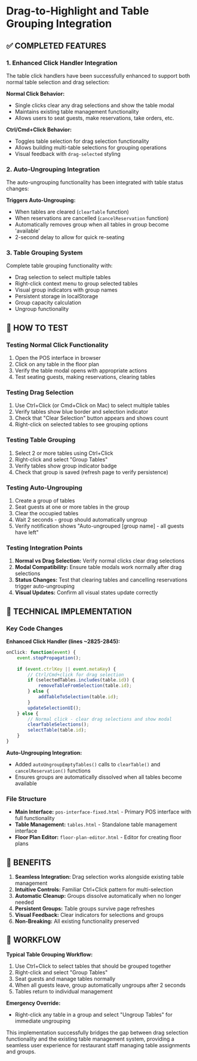 # Drag-to-Highlight and Table Grouping Integration

## ✅ COMPLETED FEATURES

### 1. Enhanced Click Handler Integration
The table click handlers have been successfully enhanced to support both normal table selection and drag selection:

**Normal Click Behavior:**
- Single clicks clear any drag selections and show the table modal
- Maintains existing table management functionality
- Allows users to seat guests, make reservations, take orders, etc.

**Ctrl/Cmd+Click Behavior:**
- Toggles table selection for drag selection functionality
- Allows building multi-table selections for grouping operations
- Visual feedback with `drag-selected` styling

### 2. Auto-Ungrouping Integration
The auto-ungrouping functionality has been integrated with table status changes:

**Triggers Auto-Ungrouping:**
- When tables are cleared (`clearTable` function)
- When reservations are cancelled (`cancelReservation` function)
- Automatically removes group when all tables in group become 'available'
- 2-second delay to allow for quick re-seating

### 3. Table Grouping System
Complete table grouping functionality with:
- Drag selection to select multiple tables
- Right-click context menu to group selected tables
- Visual group indicators with group names
- Persistent storage in localStorage
- Group capacity calculation
- Ungroup functionality

## 🎯 HOW TO TEST

### Testing Normal Click Functionality
1. Open the POS interface in browser
2. Click on any table in the floor plan
3. Verify the table modal opens with appropriate actions
4. Test seating guests, making reservations, clearing tables

### Testing Drag Selection
1. Use Ctrl+Click (or Cmd+Click on Mac) to select multiple tables
2. Verify tables show blue border and selection indicator
3. Check that "Clear Selection" button appears and shows count
4. Right-click on selected tables to see grouping options

### Testing Table Grouping
1. Select 2 or more tables using Ctrl+Click
2. Right-click and select "Group Tables"
3. Verify tables show group indicator badge
4. Check that group is saved (refresh page to verify persistence)

### Testing Auto-Ungrouping
1. Create a group of tables
2. Seat guests at one or more tables in the group
3. Clear the occupied tables
4. Wait 2 seconds - group should automatically ungroup
5. Verify notification shows "Auto-ungrouped [group name] - all guests have left"

### Testing Integration Points
1. **Normal vs Drag Selection:** Verify normal clicks clear drag selections
2. **Modal Compatibility:** Ensure table modals work normally after drag selections
3. **Status Changes:** Test that clearing tables and cancelling reservations trigger auto-ungrouping
4. **Visual Updates:** Confirm all visual states update correctly

## 🔧 TECHNICAL IMPLEMENTATION

### Key Code Changes

**Enhanced Click Handler (lines ~2825-2845):**
```javascript
onClick: function(event) {
    event.stopPropagation();
    
    if (event.ctrlKey || event.metaKey) {
        // Ctrl/Cmd+click for drag selection
        if (selectedTables.includes(table.id)) {
            removeTableFromSelection(table.id);
        } else {
            addTableToSelection(table.id);
        }
        updateSelectionUI();
    } else {
        // Normal click - clear drag selections and show modal
        clearTableSelections();
        selectTable(table.id);
    }
}
```

**Auto-Ungrouping Integration:**
- Added `autoUngroupEmptyTables()` calls to `clearTable()` and `cancelReservation()` functions
- Ensures groups are automatically dissolved when all tables become available

### File Structure
- **Main Interface:** `pos-interface-fixed.html` - Primary POS interface with full functionality
- **Table Management:** `tables.html` - Standalone table management interface
- **Floor Plan Editor:** `floor-plan-editor.html` - Editor for creating floor plans

## 🚀 BENEFITS

1. **Seamless Integration:** Drag selection works alongside existing table management
2. **Intuitive Controls:** Familiar Ctrl+Click pattern for multi-selection
3. **Automatic Cleanup:** Groups dissolve automatically when no longer needed
4. **Persistent Groups:** Table groups survive page refreshes
5. **Visual Feedback:** Clear indicators for selections and groups
6. **Non-Breaking:** All existing functionality preserved

## 🔄 WORKFLOW

**Typical Table Grouping Workflow:**
1. Use Ctrl+Click to select tables that should be grouped together
2. Right-click and select "Group Tables"
3. Seat guests and manage tables normally
4. When all guests leave, group automatically ungroups after 2 seconds
5. Tables return to individual management

**Emergency Override:**
- Right-click any table in a group and select "Ungroup Tables" for immediate ungrouping

This implementation successfully bridges the gap between drag selection functionality and the existing table management system, providing a seamless user experience for restaurant staff managing table assignments and groups.
